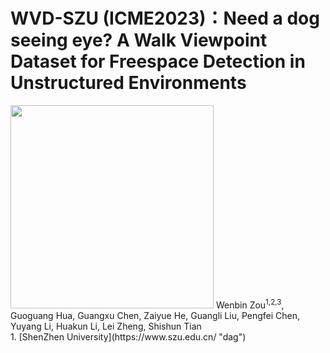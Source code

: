 # WVD-SZU (ICME2023)：Need a dog seeing eye? A Walk Viewpoint Dataset for Freespace Detection in Unstructured Environments
<img src="https://www.szu.edu.cn/images/logo_03.png" width="325" >
Wenbin Zou<sup>1,2,3</sup>, Guoguang Hua, Guangxu Chen, Zaiyue He, Guangli Liu, Pengfei Chen, Yuyang Li, Huakun Li, Lei Zheng, Shishun Tian <br>
1. [ShenZhen University](https://www.szu.edu.cn/ "dag")
